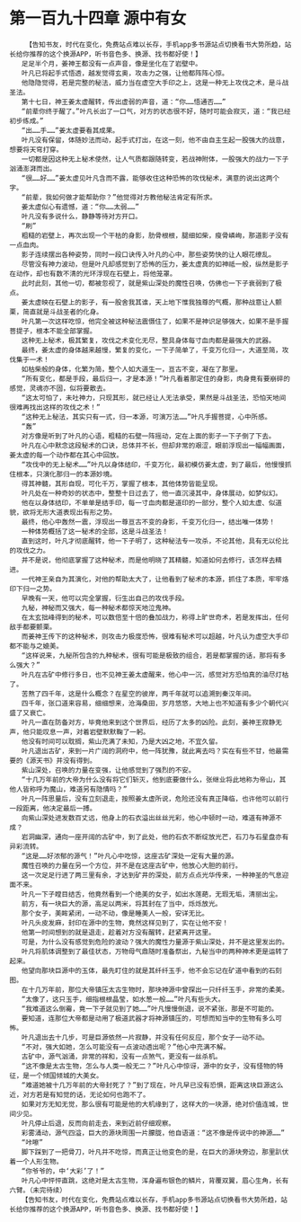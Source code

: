 # 第一百九十四章 源中有女
        【告知书友，时代在变化，免费站点难以长存，手机app多书源站点切换看书大势所趋，站长给你推荐的这个换源APP，听书音色多、换源、找书都好使！】
       足足半个月，姜神王都没有一点声音，像是坐化在了岩壁中。
       叶凡已将起手式悟透，越发觉得玄奥，攻击力之强，让他都阵阵心惊。
       他隐隐觉得，若是完整的秘法，威力当在虚空大手印之上，这是一种无上攻伐之术，是斗战圣法。
       第十七日，神王姜太虚醒转，传出虚弱的声音，道：“你……悟通否……”
       “前辈你终于醒了。”叶凡长出了一口气，对方的状态很不好，随时可能会寂灭，道：“我已经初步练成。”
       “出……手……”姜太虚要看其成果。
       叶凡没有保留，体随妙法而动，起手式打出，在这一刻，他不由自主生起一股强大的战意，想要将天穹打穿。
       一切都是因这种无上秘术使然，让人气质都跟随转变，若战神附体，一股强大的战力一下子汹涌澎湃而出。
       “很……好……”姜太虚见叶凡含而不露，能够收住这种恐怖的攻伐秘术，满意的说出这两个字。
       “前辈，我如何做才能帮助你？”他觉得对方教他秘法肯定有所求。
       姜太虚似心有遗憾，道：“你……太弱……”
       叶凡没有多说什么，静静等待对方开口。
       “刷”
       粗糙的岩壁上，再次出现一个干枯的身影，肋骨根根，腿细如柴，瘦骨嶙峋，那道影子没有一点血肉。
       影子连续摆出各种姿势，同时一段口诀传入叶凡的心中，那些姿势快的让人眼花缭乱。
       尽管没有神力波动，但是叶凡却感觉到了恐怖的压力，姜太虚真的如神祗一般，纵然是影子在动作，却也有数不清的光环浮现在石壁上，将他笼罩。
       此时此刻，其他一切，都被忽视了，就是紫山深处的魔性召唤，仿佛也一下子衰弱到了极点。
       姜太虚映在石壁上的影子，有一股舍我其谁，天上地下惟我独尊的气概，那种战意让人颤栗，简直就是斗战圣者的化身。
       叶凡第一次这样吃惊，他完全被这种秘法震慑住了，如果不是神识足够强大，如果不是手握菩提子，根本不能全部掌握。
       这种无上秘术，极其繁复，攻伐之术变化无尽，整具身体每寸血肉都是最强大的武器。
       最终，姜太虚的身体越来越慢，繁复的变化，一下子简单了，千变万化归一，大道至简，攻伐集于一术！
       如枯柴般的身体，化繁为简，整个人如大道生一，亘古不变，凝在了那里。
       “所有变化，都是手段，最后归一，才是本源！”叶凡看着那定住的身影，肉身竟有要崩碎的感觉，灵魂亦不固，似将要散去。
       “这太可怕了，未吐神力，只现其形，就已经让人无法承受，果然是斗战圣法，恐怕天地间很难再找出这样的攻伐之术！”
       “这种无上秘法，其实只有一式，归一本源，可演万法……”叶凡手握菩提，心中所感。
       “轰”
       对方像是听到了叶凡的心语，粗糙的石壁一阵摇动，定在上面的影子一下子倒了下去。
       叶凡在心中默念这段秘术的口诀，总体并不长，但却非常的艰涩，眼前浮现出一幅幅画面，姜太虚的每一个动作都在其心中回放。
       “攻伐中的无上秘术……”叶凡以身体结印，千变万化，最初模仿姜太虚，到了最后，他慢慢抓住根本，只演化那归一的本源妙境。
       得其神髓，其形自现，可化千万，掌握了根本，其他体势皆能呈现。
       叶凡处在一种奇妙的状态中，整整十日过去了，他一直沉浸其中，身体展动，如梦似幻。
       他在以身体结印，不单单是结手印，每一寸血肉都是道印的一部分，整个人如太虚、似道貌，欲将无形大道表现出有形之势。
       最终，他心中轰然一震，浮现出一尊亘古不变的身影，千变万化归一，结出唯一体势！
       一种体势概括了这一秘术的全部，这是斗战圣法！
       直到这时，叶凡才彻底醒转，他一下子明了，这种秘法专一攻杀，不论其他，具有无以伦比的攻伐之力。
       并不是说，他彻底掌握了这种秘术，而是他明晓了其精髓，知道如何去修行，该怎样去精进。
       一代神王亲自为其演化，对他的帮助太大了，让他看到了秘术的本源，抓住了本质，牢牢烙印下归一之势。
       早晚有一天，他可以完全掌握，衍生出自己的攻伐手段。
       九秘，神秘而又强大，每一种秘术都惊天地泣鬼神。
       在太玄拙峰得到的秘术，可以数倍至十倍的叠加战力，称得上旷世奇术，若是发挥出，任何敌手都要颤栗。
       而姜神王传下的这种秘术，则攻击力极度恐怖，很难有秘术可以超越，叶凡认为虚空大手印都不能与之媲美。
       “这样说来，九秘所包含的九种秘术，很有可能是极致的组合，若是都掌握的话，那将有多么强大？”
       叶凡在古矿中修行多日，也不见神王姜太虚醒来，他心中一沉，感觉对方恐怕真的油尽灯枯了。
       苦熬了四千年，这是什么概念？在星空的彼岸，两千年就可以追溯到秦汉年间。
       四千年，张口道来容易，细细想来，沧海桑田，岁月悠悠，大地上也不知道有多少个朝代兴盛了又衰亡。
       叶凡一直在防备对方，毕竟他来到这个世界后，经历了太多的凶险。此刻，姜神王寂静无声，他只能叹息一声，对着岩壁默默鞠了一躬。
       他没有时间可以耽搁，紫山充满了未知，乃是大凶之地，不宜久留。
       叶凡退出古矿，来到一片广阔的洞府中，他一阵犹豫，就此离去吗？实在有些不甘，他最需要的《源天书》并没有得到。
       紫山深处，召唤的力量在变强，让他感觉到了强烈的不安。
       “十几万年前的大帝为什么没有将它们斩灭，他到底要做什么，张继业将此地称为帝山，其他人皆称呼为魔山，难道另有隐情吗？”
       叶凡一阵思量后，没有立刻退走，按照姜太虚所说，危险还没有真正降临，也许他可以前行一段距离，他决定最后一搏。
       向紫山深处进发数百丈远，他身上的石衣溢出丝丝光彩，他心中顿时一动，难道有神源不成？
       岩洞幽深，通向一座开阔的古矿中，到了此处，他的石衣不断绽放光芒，石刀与石星盘亦有异彩流转。
       “这是……好浓郁的源气！”叶凡心中吃惊，这座古矿深处一定有大量的源。
       魔性召唤的力量在另一个方位，并不是在这座古矿中，他放心大胆的前行。
       这一次足足行进了两三里有余，才达到矿井的深处，前方点点光华传来，一种神圣的气息迎面不来。
       叶凡一下子瞠目结舌，他竟然看到一个绝美的女子，如出水莲葩，无瑕无垢，清丽出尘。
       前方，有一块巨大的源，高足以两米，将其封在了当中，烁烁放光。
       那个女子，美眸紧闭，一动不动，像是睡美人一般，安详无比。
       叶凡头皮发麻，封印在源中的生物，竟然这样见到了，实在让他不安！
       他第一时间想到的就是退走，趁着对方没有醒转，赶紧离开这里。
       可是，为什么没有感觉到危险的波动？强大的魔性力量源于紫山深处，并不是这里发出的。
       叶凡将肌体调整到了最佳状态，万物母气鼎随时准备祭出，九秘当中的两种神术更是运转了起来。
       他望向那块巨源中的玉体，最先盯住的就是其纤纤玉手，他不会忘记在矿道中看到的石刻图。
       在十几万年前，那位大帝镇压太古生物时，那块神源中曾探出一只纤纤玉手，非常的柔美。
       “太像了，这只玉手，细指根根晶莹，如水葱一般……”叶凡有些头大。
       “我难道这么倒霉，竟一下子就见到了她……”叶凡慢慢倒退，说不紧张，那是不可能的。
       要知道，连那位大帝都是动用了极道武器才将神源镇压的，可想而知当中的生物有多么可怖。
       叶凡退出去十几步，可是巨源依然一片寂静，并没有任何反应，那个女子一动不动。
       “不对，强大如她，怎么可能没有一点波动透出呢？”他心中充满不解。
       古矿中，源气汹涌，非常的祥和，没有一点煞气，更没有一丝杀机。
       “这不像是太古生物，怎么与人类一般无二？”叶凡心中惊讶，源中的女子，没有怪物的特征，是一个倾国倾城的大美女。
       “难道她被十几万年前的大帝封死了？”到了现在，叶凡早已没有恐惧，距离这块巨源这么近，对方若是有知觉的话，无论如何也跑不了。
       如果对方无知无觉，那么很有可能是他的大机缘到了，这样大的一块源，绝对价值连城，世间少见。
       叶凡停止后退，反而向前走去，来到近前仔细观察。
       彩雾涌动，源气四溢，巨大的源块周围一片朦胧，他自语道：“这不像是传说中的神源……”
       “咔嚓”
       脚下踩到了一把骨刀，叶凡并不吃惊，而真正让他变色的是，在巨大的源块旁边，那里趴伏着一个人形生物。
       “你爷爷的，中‘大彩’了！”
       叶凡心中怦怦直跳，这绝对是太古生物，浑身遍布银色的鳞片，背覆双翼，眉心生角，长有六臂。（未完待续）
       【告知书友，时代在变化，免费站点难以长存，手机app多书源站点切换看书大势所趋，站长给你推荐的这个换源APP，听书音色多、换源、找书都好使！】